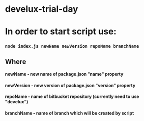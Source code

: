 # develux-trial-day

# In order to start script use:
### ```node index.js newName newVersion repoName branchName```

## Where
#### newName - new name of package.json "name" property
#### newVersion - new version of package.json "version" property
#### repoName - name of bitbucket repository (currently need to use "develux")
#### branchName - name of branch which will be created by script